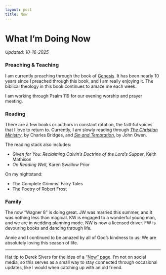 ```yaml
---
layout: post
title: Now
---
```


# What I’m Doing Now

*Updated: 10-16-2025*


### Preaching & Teaching
I am currently preaching through the book of [Genesis](https://www.sermonaudio.com/series/202049). It has been nearly 10 years since I preached through this book, and I am really enjoying it. The biblical theology in this book continues to amaze me each week.

I am working through Psalm 119 for our evening worship and prayer meeting. 

### Reading
There are a few books or authors in constant rotation, the faithful voices that I love to return to. Currently, I am slowly reading through *[The Christian Ministry](https://banneroftruth.org/us/store/church-ministry/the-christian-ministry/)*, by Charles Bridges, and *[Sin and Temptation](https://www.crossway.org/books/sin-and-temptation-hccase/)*, by John Owen. 

The reading stack also includes:
- *Given for You: Reclaiming Calvin’s Doctrine of the Lord’s Supper*, Keith Mathison
- *On Reading Well*, Karen Swallow Prior

On my nightstand:
- The Complete Grimms' Fairy Tales
- The Poetry of Robert Frost

### Family
The now “Wagner 8” is doing great. JW was married this summer, and it was nothing less than magical. KW is engaged to a wonderful young man, and we are in wedding planning mode. NW is now a licensed driver. FW is devouring books and dancing through life.

Annie and I continued to be amazed by all of God’s kindness to us. We are absolutely loving this season of life.


***



Hat tip to Derek Sivers for the idea of a [“Now” page](https://nownownow.com/about). I’m not on social media, so this serves as a small way to stay connected through occasional updates, like I would when catching up with an old friend.